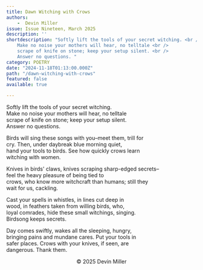 ```yaml
---
title: Dawn Witching with Crows
authors:
    -  Devin Miller
issue: Issue Nineteen, March 2025
description: ''
shortdescription: "Softly lift the tools of your secret witching. <br />
    Make no noise your mothers will hear, no telltale <br />
    scrape of knife on stone; keep your setup silent. <br />
    Answer no questions. "
category: POETRY
date: "2024-11-18T01:13:00.000Z"
path: "/dawn-witching-with-crows"
featured: false
available: true

---
```


Softly lift the tools of your secret witching. <br />
Make no noise your mothers will hear, no telltale <br />
scrape of knife on stone; keep your setup silent. <br />
Answer no questions. 

Birds will sing these songs with you–meet them, trill for<br />
cry. Then, under daybreak blue morning quiet,<br />
hand your tools to birds. See how quickly crows learn<br />
witching with women.

Knives in birds' claws, knives scraping sharp-edged secrets–<br />
feel the heavy pleasure of being tied to<br />
crows, who know more witchcraft than humans; still they<br />
wait for us, cackling.

Cast your spells in whistles, in lines cut deep in<br />
wood, in feathers taken from willing birds, who,<br />
loyal comrades, hide these small witchings, singing.<br />
Birdsong keeps secrets.

Day comes swiftly, wakes all the sleeping, hungry,<br />
bringing pains and mundane cares. Put your tools in<br />
safer places. Crows with your knives, if seen, are<br />
dangerous. Thank them.



<p style="text-align: center;">© 2025 Devin Miller </p>

